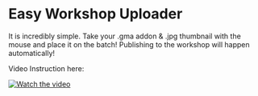 # Easy Workshop Uploader

It is incredibly simple.
Take your .gma addon & .jpg thumbnail with the mouse and place it on the batch!
Publishing to the workshop will happen automatically!

Video Instruction here:

[![Watch the video](https://i.imgur.com/qGy6mXo.png)](https://youtu.be/JSEF2cHYn8I)
